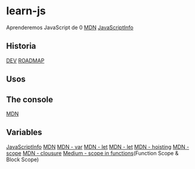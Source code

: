 # learn-js
Aprenderemos JavaScript de 0
[MDN](https://developer.mozilla.org/en-US/docs/Web/JavaScript)
[JavaScriptInfo](https://es.javascript.info/intro)

## Historia
[DEV](https://dev.to/iarchitsharma/the-history-of-javascript-5e98)
[ROADMAP](https://roadmap.sh/guides/history-of-javascript)

## Usos

## The console 
[MDN](https://developer.mozilla.org/en-US/docs/Web/API/console)

## Variables
[JavaScriptInfo](https://es.javascript.info/variables)
[MDN](https://developer.mozilla.org/es/docs/Learn/JavaScript/First_steps/Variables)
[MDN - var](https://developer.mozilla.org/es/docs/Web/JavaScript/Reference/Statements/var)
[MDN - let](https://developer.mozilla.org/es/docs/Web/JavaScript/Reference/Statements/let)
[MDN - let](https://developer.mozilla.org/es/docs/Web/JavaScript/Reference/Statements/const)
[MDN - hoisting](https://developer.mozilla.org/es/docs/Glossary/Hoisting)
[MDN - scope](https://developer.mozilla.org/es/docs/Glossary/Scope)
[MDN - clousure](https://developer.mozilla.org/es/docs/Web/JavaScript/Closures)
[Medium - scope in functions](https://medium.com/nerd-for-tech/function-scope-block-scope-in-js-d29c8e7cd216)(Function Scope & Block Scope)

